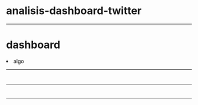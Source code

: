 # analisis-dashboard-twitter

<hr>
 <h1 > dashboard</h1> <p> <li>algo</li></p>
<hr>
<h1 ></h1>
<hr>
<h1 ></h1>
<hr>
